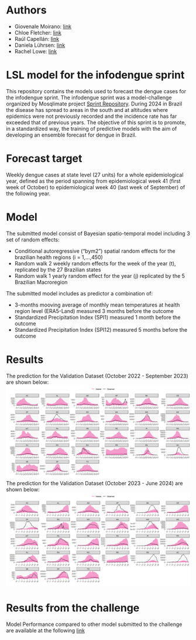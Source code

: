 # Authors
- Giovenale Moirano: [link](https://www.bsc.es/moirano-giovenale)
- Chloe Fletcher: [link](https://www.bsc.es/fletcher-chloe)
- Raúl Capellán: [link](https://www.bsc.es/ca/capellan-fernandez-raul)
- Daniela Lührsen: [link](https://www.bsc.es/es/luhrsen-daniela-sofie)
- Rachel Lowe: [link](https://www.bsc.es/lowe-rachel)


# LSL model for the infodengue sprint
This repository contains the models used to forecast the dengue cases for the infodengue sprint. The infodengue sprint was a model-challenge organized by Mosqlimate project [Sprint Repository](https://github.com/Mosqlimate-project/sprint-template/tree/main). During 2024 in Brazil the disease has spread to areas in the south and at altitudes where epidemics were not previously recorded and the incidence rate has far exceeded that of previous years. The objective of this sprint is to promote, in a standardized way, the training of predictive models with the aim of developing an ensemble forecast for dengue in Brazil.

# Forecast target
Weekly dengue cases at state level (27 units) for a whole epidemiological year, defined as the period spanning from epidemiological week 41 (first week of October) to epidemiological week 40 (last week of September) of the following year. ​

# Model 
The submitted model consist of  Bayesian spatio-temporal model including 3 set of random effects:

-  Conditional autoregressive (“bym2”) spatial random effects for the brazilian health regions  (i = 1,…,450)
-  Random walk 2 weekly random effects for the week of the year (t), replicated by the 27 Brazilian states  
-  Random walk 1 yearly random effect for the year (j) replicated by the 5 Brazilian Macroregion

The submitted model includes as predictor a combination of:

- 3-months mooving average of monthly mean temperatures at health region level​ (ERA5-Land) measured 3 months before the outcome
- Standardized Precipitation Index (SPI1) measured 1 month before the outcome
- Standardized Precipitation Index (SPI12) measured 5 months before the outcome

# Results

The prediction for the Validation Dataset (October 2022 - September 2023) are shown below:
![Validation Set 1](test1_plot.png)
The prediction for the Validation Dataset (October 2023 - June 2024) are shown below:
![Validation Set 2](test2_plot.png)

# Results from the challenge 
Model Performance compared to other model submitted to the challenge are available at the following [link](https://github.com/Mosqlimate-project/sprint-template/blob/main/scores/scores.md)


